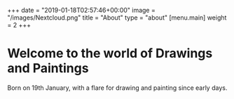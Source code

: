 +++
date = "2019-01-18T02:57:46+00:00"
image = "/images/Nextcloud.png"
title = "About"
type = "about"
[menu.main]
weight = 2
+++

# Welcome to the world of Drawings and Paintings

Born on 19th January, with a flare for drawing and painting since early days.